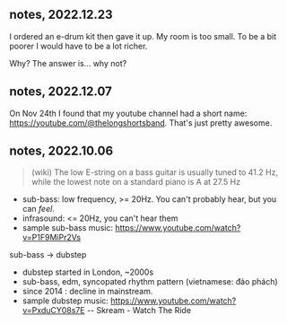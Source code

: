 ## notes, 2022.12.23

I ordered an e-drum kit then gave it up. My room is too small. To be a bit poorer I would have to be a lot richer.

Why? The answer is... why not?

## notes, 2022.12.07

On Nov 24th I found that my youtube channel had a short name: https://youtube.com/@thelongshortsband. That's just pretty awesome.

## notes, 2022.10.06

> (wiki) The low E-string on a bass guitar is usually tuned to 41.2 Hz, while the lowest note on a standard piano is A at 27.5 Hz

* sub-bass: low frequency, >= 20Hz. You can't probably hear, but you can *feel*.
* infrasound: <= 20Hz, you can't hear them
* sample sub-bass music: https://www.youtube.com/watch?v=P1F9MiPr2Vs

sub-bass -> dubstep

* dubstep started in London, ~2000s
* sub-bass, edm, syncopated rhythm pattern (vietnamese: đảo phách)
* since 2014 : decline in mainstream.
* sample dubstep music: https://www.youtube.com/watch?v=PxduCY08s7E -- Skream - Watch The Ride

